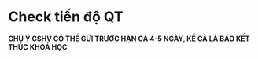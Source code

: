 # Check tiến độ QT

**CHÚ Ý CSHV CÓ THỂ GỬI TRƯỚC HẠN CẢ 4-5 NGÀY, KỂ CẢ LÀ BÁO KẾT THÚC KHOÁ HỌC**

